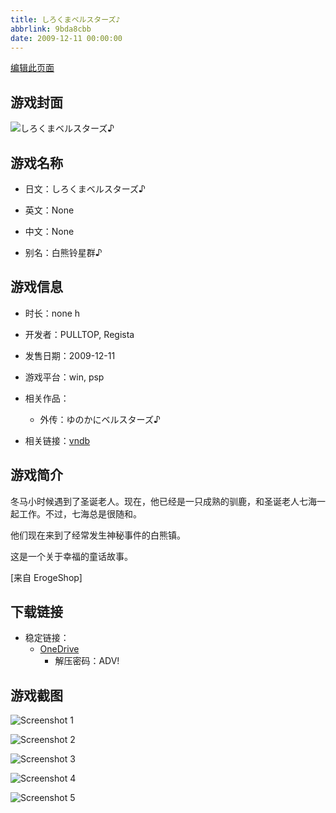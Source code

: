 ```yaml
---
title: しろくまベルスターズ♪
abbrlink: 9bda8cbb
date: 2009-12-11 00:00:00
---
```

[编辑此页面](https://github.com/ACG-3/ADV3-source/blob/main/source/_posts/games/%E3%81%97%E3%82%8D%E3%81%8F%E3%81%BE%E3%83%99%E3%83%AB%E3%82%B9%E3%82%BF%E3%83%BC%E3%82%BA%E2%99%AA.md)

## 游戏封面

![しろくまベルスターズ♪](https://pan.timero.xyz/onedrive/img_lib_001/%E3%81%97%E3%82%8D%E3%81%8F%E3%81%BE%E3%83%99%E3%83%AB%E3%82%B9%E3%82%BF%E3%83%BC%E3%82%BA%E2%99%AA_cover.avif)


## 游戏名称

- 日文：しろくまベルスターズ♪
- 英文：None
- 中文：None

- 别名：白熊铃星群♪


## 游戏信息

- 时长：none h
- 开发者：PULLTOP, Regista
- 发售日期：2009-12-11
- 游戏平台：win, psp
- 相关作品：
   - 外传：ゆのかにベルスターズ♪

- 相关链接：[vndb](https://vndb.org/v2654)


## 游戏简介

冬马小时候遇到了圣诞老人。现在，他已经是一只成熟的驯鹿，和圣诞老人七海一起工作。不过，七海总是很随和。

他们现在来到了经常发生神秘事件的白熊镇。

这是一个关于幸福的童话故事。

[来自 ErogeShop]


## 下载链接

- 稳定链接：
    - [OneDrive](https://pan.timero.xyz/onedrive/adv_lib_001/%E3%81%97%E3%82%8D%E3%81%8F%E3%81%BE%E3%83%99%E3%83%AB%E3%82%B9%E3%82%BF%E3%83%BC%E3%82%BA%E2%99%AA)
        - 解压密码：ADV!



## 游戏截图


![Screenshot 1](https://pan.timero.xyz/onedrive/img_lib_001/%E3%81%97%E3%82%8D%E3%81%8F%E3%81%BE%E3%83%99%E3%83%AB%E3%82%B9%E3%82%BF%E3%83%BC%E3%82%BA%E2%99%AA_Screenshot_1.avif)

![Screenshot 2](https://pan.timero.xyz/onedrive/img_lib_001/%E3%81%97%E3%82%8D%E3%81%8F%E3%81%BE%E3%83%99%E3%83%AB%E3%82%B9%E3%82%BF%E3%83%BC%E3%82%BA%E2%99%AA_Screenshot_2.avif)

![Screenshot 3](https://pan.timero.xyz/onedrive/img_lib_001/%E3%81%97%E3%82%8D%E3%81%8F%E3%81%BE%E3%83%99%E3%83%AB%E3%82%B9%E3%82%BF%E3%83%BC%E3%82%BA%E2%99%AA_Screenshot_3.avif)

![Screenshot 4](https://pan.timero.xyz/onedrive/img_lib_001/%E3%81%97%E3%82%8D%E3%81%8F%E3%81%BE%E3%83%99%E3%83%AB%E3%82%B9%E3%82%BF%E3%83%BC%E3%82%BA%E2%99%AA_Screenshot_4.avif)

![Screenshot 5](https://pan.timero.xyz/onedrive/img_lib_001/%E3%81%97%E3%82%8D%E3%81%8F%E3%81%BE%E3%83%99%E3%83%AB%E3%82%B9%E3%82%BF%E3%83%BC%E3%82%BA%E2%99%AA_Screenshot_5.avif)

